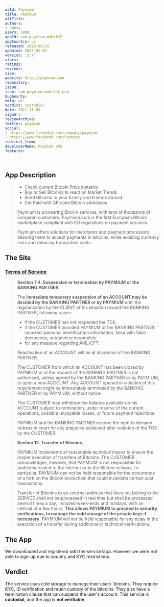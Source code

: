 ```yaml
---
wsId: Paymium
title: Paymium
altTitle: 
authors:
- danny
users: 5000
appId: com.paymium.mobile2
appCountry: us
released: 2018-09-24
updated: 2023-02-03
version: '3.7'
stars: 
ratings: 
reviews: 
size: 
website: http://paymium.com
repository: 
issue: 
icon: com.paymium.mobile2.png
bugbounty: 
meta: ok
verdict: custodial
date: 2021-11-03
signer: 
reviewArchive: 
twitter: paymium
social:
- https://www.linkedin.com/company/paymium
- https://www.facebook.com/Paymium
redirect_from: 
developerName: Paymium SAS
features: 

---
```


## App Description

> - Check current Bitcoin Price instantly
> - Buy or Sell Bitcoins to react on Market Trends
> - Send Bitcoins to your Family and Friends abroad
> - Get Paid with QR code Bitcoin addresses
>
> Paymium is pioneering Bitcoin services, with tens of thousands of European customers.
> Paymium.com is the first European Bitcoin marketplace compliant with EU regulations on payment services.
>
> Paymium offers solutions for merchants and payment processors allowing them to accept payments in bitcoins, while avoiding currency risks and reducing transaction costs.

## The Site

### [**Terms of Service**](https://www.paymium.com/page/tos)

> **Section 7.4. Suspension or termination by PAYMIUM or the BANKING PARTNER**
>
>The **immediate temporary suspension of an ACCOUNT may be decided by the BANKING PARTNER or by PAYMIUM** until the regularization by the CLIENT of his situation toward the BANKING PARTNER, following cases:
>
> - if the CUSTOMER has not respected the TOS.
> - if the CUSTOMER provided PAYMIUM or the BANKING PARTNER incorrect personal identification information, false with false documents, outdated or incomplete.
> - for any measure regarding AML/CFT.
>
> Reactivation of an ACCOUNT will be at discretion of the BANKING PARTNER.
>
> The CUSTOMER from which an ACCOUNT has been closed by PAYMIUM or at the request of the BANKING PARTNER is not authorized, unless agreed by the BANKING PARTNER or by PAYMIUM, to open a new ACCOUNT. Any ACCOUNT opened in violation of this requirement might be immediately terminated by the BANKING PARTNER or by PAYMIUM, without notice.
>
> The CUSTOMER may withdraw the balance available on his ACCOUNT subject to termination, under reserve of the current operations, possible unpayable losses, or future payment rejections.
>
> PAYMIUM and the BANKING PARTNER reserve the right to demand redress in court for any prejudice sustained after violation of the TOS by the CUSTOMER.

> **Section 12. Transfer of Bitcoins**
>
> PAYMIUM implements all reasonable technical means to ensure the proper execution of transfers of Bitcoins. The CUSTOMER acknowledges, however, that PAYMIUM is not responsible for problems related to the Internet or to the Bitcoin network. In particular, PAYMIUM can not be held responsible for the occurrence of a fork on the Bitcoin blockchain that could invalidate certain past transactions.
>
> Transfer of Bitcoins to an external address that does not belong to the SERVICE shall not be processed in real time but shall be processed several times a day, included week-ends and holidays, with an interval of a few hours. **This allows PAYMIUM to proceed to security verifications, to manage the cold storage of the private keys if necessary**. PAYMIUM will not be held responsible for any delay in the execution of a transfer during additional or technical verifications.

## The App

We downloaded and registered with the service/app. However we were not able to sign-up due to country and KYC restrictions.

## Verdict

The service uses cold storage to manage their users' bitcoins. They require KYC, ID verification and retain custody of the bitcoins. They also have a termination clause that can suspend the user's account. This service is **custodial**, and the app is **not verifiable**.
